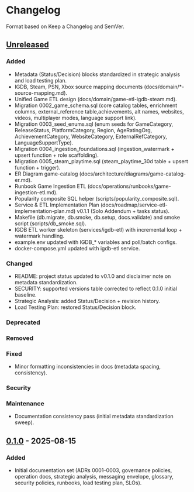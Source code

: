 # Changelog
Format based on Keep a Changelog and SemVer.

## [Unreleased]
### Added
- Metadata (Status/Decision) blocks standardized in strategic analysis and load testing plan.
- IGDB, Steam, PSN, Xbox source mapping documents (docs/domain/*-source-mapping.md).
- Unified Game ETL design (docs/domain/game-etl-igdb-steam.md).
- Migration 0002_game_schema.sql (core catalog tables, enrichment columns, external_reference table,achievements, alt names, websites, videos, multiplayer modes, language support link).
- Migration 0003_seed_enums.sql (enum seeds for GameCategory, ReleaseStatus, PlatformCategory, Region, AgeRatingOrg, AchievementCategory, WebsiteCategory, ExternalRefCategory, LanguageSupportType).
- Migration 0004_ingestion_foundations.sql (ingestion_watermark + upsert function + role scaffolding).
- Migration 0005_steam_playtime.sql (steam_playtime_30d table + upsert function + trigger).
- ER Diagram game-catalog (docs/architecture/diagrams/game-catalog-er.md).
- Runbook Game Ingestion ETL (docs/operations/runbooks/game-ingestion-etl.md).
- Popularity composite SQL helper (scripts/popularity_composite.sql).
- Service & ETL Implementation Plan (docs/roadmap/service-etl-implementation-plan.md) v0.1.1 (Solo Addendum + tasks status).
- Makefile (db.migrate, db.smoke, db.setup, docs.validate) and smoke script (scripts/db_smoke.sql).
- IGDB ETL worker skeleton (services/igdb-etl) with incremental loop + watermark handling.
- example.env updated with IGDB_* variables and poll/batch configs.
- docker-compose.yml updated with igdb-etl service.
### Changed
- README: project status updated to v0.1.0 and disclaimer note on metadata standardization.
- SECURITY: supported versions table corrected to reflect 0.1.0 initial baseline.
- Strategic Analysis: added Status/Decision + revision history.
- Load Testing Plan: restored Status/Decision block.
### Deprecated
### Removed
### Fixed
- Minor formatting inconsistencies in docs (metadata spacing, consistency).
### Security
### Maintenance
- Documentation consistency pass (initial metadata standardization sweep).

## [0.1.0] - 2025-08-15
### Added
- Initial documentation set (ADRs 0001–0003, governance policies, operation docs, strategic analysis, messaging envelope, glossary, security policies, runbooks, load testing plan, SLOs).

[Unreleased]: https://github.com/AndersonGACFilho/Game-Insight/compare/v0.1.0...HEAD
[0.1.0]: https://github.com/AndersonGACFilho/Game-Insight/releases/tag/v0.1.0
